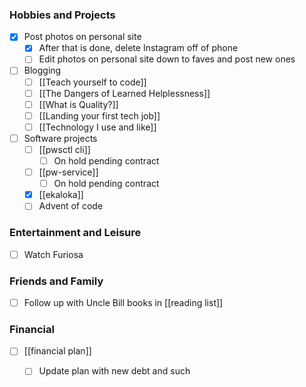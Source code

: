 
### Hobbies and Projects
- [x] Post photos on personal site
	- [x] After that is done, delete Instagram off of phone
	- [ ] Edit photos on personal site down to faves and post new ones 
- [ ] Blogging
	- [ ] [[Teach yourself to code]]
	- [ ] [[The Dangers of Learned Helplessness]]
	- [ ] [[What is Quality?]]
	- [ ] [[Landing your first tech job]]
	- [ ] [[Technology I use and like]] 
- [ ] Software projects
	- [ ] [[pwsctl cli]]
		- [ ] On hold pending contract
	- [ ] [[pw-service]]
		- [ ] On hold pending contract
	- [x] [[ekaloka]]
	- [ ] Advent of code
### Entertainment and Leisure
- [ ] Watch Furiosa
### Friends and Family

- [ ] Follow up with Uncle Bill books in [[reading list]] 

### Financial
- [ ] [[financial plan]]
	- [ ] Update plan with new debt and such












